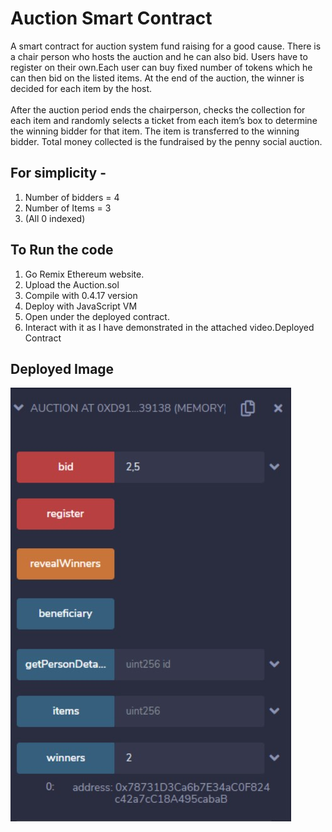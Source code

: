 # Auction Smart Contract
A smart contract for auction system fund raising for a good cause. There is a chair person who hosts the auction and he can also bid. Users have to register on their own.Each user can buy fixed number of tokens which he can then bid on the listed items. At the end of the auction, the winner is decided for each item by the host.\
\
After the auction period ends the chairperson, checks the collection for each item and randomly selects a ticket from each item’s box to determine the winning bidder for that
item. The item is transferred to the winning bidder. Total money collected is the fundraised by the penny social auction.

## For simplicity -
1. Number of bidders = 4
2. Number of Items = 3
3. (All 0 indexed)

## To Run the code
1. Go Remix Ethereum website.
2. Upload the Auction.sol
3. Compile with 0.4.17 version
4. Deploy with JavaScript VM
5. Open under the deployed contract.
6. Interact with it as I have demonstrated in the attached video.Deployed Contract

## Deployed Image
![Deployed Contract](Image/contract.jpg)
